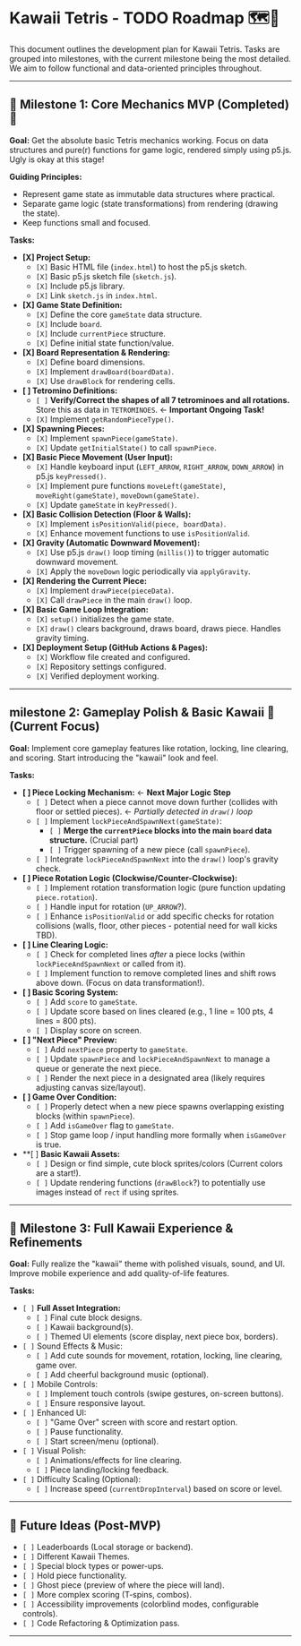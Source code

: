 # Kawaii Tetris - TODO Roadmap 🗺️💖

This document outlines the development plan for Kawaii Tetris. Tasks are grouped into milestones, with the current milestone being the most detailed. We aim to follow functional and data-oriented principles throughout.

---

## 🎯 Milestone 1: Core Mechanics MVP (Completed) 🎉

**Goal:** Get the absolute basic Tetris mechanics working. Focus on data structures and pure(r) functions for game logic, rendered simply using p5.js. Ugly is okay at this stage!

**Guiding Principles:**
*   Represent game state as immutable data structures where practical.
*   Separate game logic (state transformations) from rendering (drawing the state).
*   Keep functions small and focused.

**Tasks:**

*   **[X] Project Setup:**
    *   `[X]` Basic HTML file (`index.html`) to host the p5.js sketch.
    *   `[X]` Basic p5.js sketch file (`sketch.js`).
    *   `[X]` Include p5.js library.
    *   `[X]` Link `sketch.js` in `index.html`.
*   **[X] Game State Definition:**
    *   `[X]` Define the core `gameState` data structure.
    *   `[X]` Include `board`.
    *   `[X]` Include `currentPiece` structure.
    *   `[X]` Define initial state function/value.
*   **[X] Board Representation & Rendering:**
    *   `[X]` Define board dimensions.
    *   `[X]` Implement `drawBoard(boardData)`.
    *   `[X]` Use `drawBlock` for rendering cells.
*   **[ ] Tetromino Definitions:**
    *   `[ ]` **Verify/Correct the shapes of all 7 tetrominoes and all rotations.** Store this as data in `TETROMINOES`. <- **Important Ongoing Task!**
    *   `[X]` Implement `getRandomPieceType()`.
*   **[X] Spawning Pieces:**
    *   `[X]` Implement `spawnPiece(gameState)`.
    *   `[X]` Update `getInitialState()` to call `spawnPiece`.
*   **[X] Basic Piece Movement (User Input):**
    *   `[X]` Handle keyboard input (`LEFT_ARROW`, `RIGHT_ARROW`, `DOWN_ARROW`) in p5.js `keyPressed()`.
    *   `[X]` Implement pure functions `moveLeft(gameState)`, `moveRight(gameState)`, `moveDown(gameState)`.
    *   `[X]` Update `gameState` in `keyPressed()`.
*   **[X] Basic Collision Detection (Floor & Walls):**
    *   `[X]` Implement `isPositionValid(piece, boardData)`.
    *   `[X]` Enhance movement functions to use `isPositionValid`.
*   **[X] Gravity (Automatic Downward Movement):**
    *   `[X]` Use p5.js `draw()` loop timing (`millis()`) to trigger automatic downward movement.
    *   `[X]` Apply the `moveDown` logic periodically via `applyGravity`.
*   **[X] Rendering the Current Piece:**
    *   `[X]` Implement `drawPiece(pieceData)`.
    *   `[X]` Call `drawPiece` in the main `draw()` loop.
*   **[X] Basic Game Loop Integration:**
    *   `[X]` `setup()` initializes the game state.
    *   `[X]` `draw()` clears background, draws board, draws piece. Handles gravity timing.
*   **[X] Deployment Setup (GitHub Actions & Pages):**
    *   `[X]` Workflow file created and configured.
    *   `[X]` Repository settings configured.
    *   `[X]` Verified deployment working.

---

##  milestone 2: Gameplay Polish & Basic Kawaii 🌸 (Current Focus)

**Goal:** Implement core gameplay features like rotation, locking, line clearing, and scoring. Start introducing the "kawaii" look and feel.

**Tasks:**

*   **[ ] Piece Locking Mechanism:** <- **Next Major Logic Step**
    *   `[ ]` Detect when a piece cannot move down further (collides with floor or settled pieces). <- _Partially detected in `draw()` loop_
    *   `[ ]` Implement `lockPieceAndSpawnNext(gameState)`:
        *   `[ ]` **Merge the `currentPiece` blocks into the main `board` data structure.** (Crucial part)
        *   `[ ]` Trigger spawning of a new piece (call `spawnPiece`).
    *   `[ ]` Integrate `lockPieceAndSpawnNext` into the `draw()` loop's gravity check.
*   **[ ] Piece Rotation Logic (Clockwise/Counter-Clockwise):**
    *   `[ ]` Implement rotation transformation logic (pure function updating `piece.rotation`).
    *   `[ ]` Handle input for rotation (`UP_ARROW`?).
    *   `[ ]` Enhance `isPositionValid` or add specific checks for rotation collisions (walls, floor, other pieces - potential need for wall kicks TBD).
*   **[ ] Line Clearing Logic:**
    *   `[ ]` Check for completed lines *after* a piece locks (within `lockPieceAndSpawnNext` or called from it).
    *   `[ ]` Implement function to remove completed lines and shift rows above down. (Focus on data transformation!).
*   **[ ] Basic Scoring System:**
    *   `[ ]` Add `score` to `gameState`.
    *   `[ ]` Update score based on lines cleared (e.g., 1 line = 100 pts, 4 lines = 800 pts).
    *   `[ ]` Display score on screen.
*   **[ ] "Next Piece" Preview:**
    *   `[ ]` Add `nextPiece` property to `gameState`.
    *   `[ ]` Update `spawnPiece` and `lockPieceAndSpawnNext` to manage a queue or generate the next piece.
    *   `[ ]` Render the next piece in a designated area (likely requires adjusting canvas size/layout).
*   **[ ] Game Over Condition:**
    *   `[ ]` Properly detect when a new piece spawns overlapping existing blocks (within `spawnPiece`).
    *   `[ ]` Add `isGameOver` flag to `gameState`.
    *   `[ ]` Stop game loop / input handling more formally when `isGameOver` is true.
*   **[ ] **Basic Kawaii Assets:**
    *   `[ ]` Design or find simple, cute block sprites/colors (Current colors are a start!).
    *   `[ ]` Update rendering functions (`drawBlock`?) to potentially use images instead of `rect` if using sprites.

---

## 🎀 Milestone 3: Full Kawaii Experience & Refinements

**Goal:** Fully realize the "kawaii" theme with polished visuals, sound, and UI. Improve mobile experience and add quality-of-life features.

**Tasks:**

*   `[ ]` **Full Asset Integration:**
    *   `[ ]` Final cute block designs.
    *   `[ ]` Kawaii background(s).
    *   `[ ]` Themed UI elements (score display, next piece box, borders).
*   `[ ]` Sound Effects & Music:
    *   `[ ]` Add cute sounds for movement, rotation, locking, line clearing, game over.
    *   `[ ]` Add cheerful background music (optional).
*   `[ ]` Mobile Controls:
    *   `[ ]` Implement touch controls (swipe gestures, on-screen buttons).
    *   `[ ]` Ensure responsive layout.
*   `[ ]` Enhanced UI:
    *   `[ ]` "Game Over" screen with score and restart option.
    *   `[ ]` Pause functionality.
    *   `[ ]` Start screen/menu (optional).
*   `[ ]` Visual Polish:
    *   `[ ]` Animations/effects for line clearing.
    *   `[ ]` Piece landing/locking feedback.
*   `[ ]` Difficulty Scaling (Optional):
    *   `[ ]` Increase speed (`currentDropInterval`) based on score or level.

---

## 🚀 Future Ideas (Post-MVP)

*   `[ ]` Leaderboards (Local storage or backend).
*   `[ ]` Different Kawaii Themes.
*   `[ ]` Special block types or power-ups.
*   `[ ]` Hold piece functionality.
*   `[ ]` Ghost piece (preview of where the piece will land).
*   `[ ]` More complex scoring (T-spins, combos).
*   `[ ]` Accessibility improvements (colorblind modes, configurable controls).
*   `[ ]` Code Refactoring & Optimization pass.

---